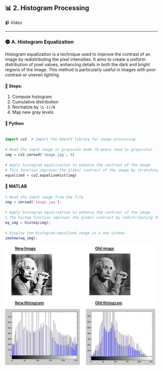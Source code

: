 
## 📊 2. Histogram Processing

📹 _Video_ 

---

### 🟡 A. Histogram Equalization

Histogram equalization is a technique used to improve the contrast of an image by redistributing the pixel intensities. It aims to create a uniform distribution of pixel values, enhancing details in both the dark and bright regions of the image. This method is particularly useful in images with poor contrast or uneven lighting.

#### 📘 Steps:
1. Compute histogram
2. Cumulative distribution
3. Normalize by `(L-1)/N`
4. Map new gray levels

#### 🐍 Python
```python

import cv2  # Import the OpenCV library for image processing

# Read the input image in grayscale mode (0 means read as grayscale)
img = cv2.imread('image.jpg', 0)

# Apply histogram equalization to enhance the contrast of the image
# This function improves the global contrast of the image by stretching the range of intensity values
equalized = cv2.equalizeHist(img)

```

#### 🧠 MATLAB
```matlab
% Read the input image from the file
img = imread('image.jpg');

% Apply histogram equalization to enhance the contrast of the image
% The histeq function improves the global contrast by redistributing the intensity values
eq_img = histeq(img);

% Display the histogram-equalized image in a new window
imshow(eq_img);

```
![alt](photo/histogram.png)

